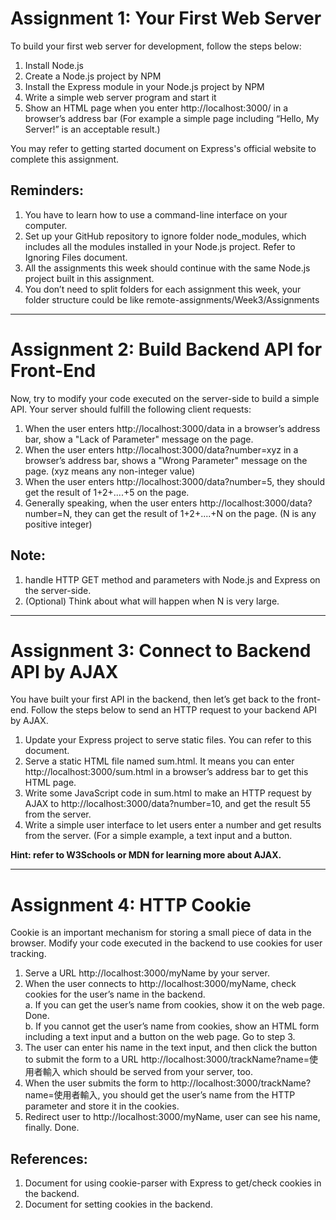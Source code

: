 # Assignment 1: Your First Web Server

To build your first web server for development, follow the steps below:

1. Install Node.js
2. Create a Node.js project by NPM
3. Install the Express module in your Node.js project by NPM
4. Write a simple web server program and start it
5. Show an HTML page when you enter http://localhost:3000/ in a browser’s address bar (For example a simple page including “Hello, My Server!” is an acceptable result.)  

You may refer to getting started document on Express's official website to complete this assignment.  

## Reminders:
1. You have to learn how to use a command-line interface on your computer.
2. Set up your GitHub repository to ignore folder node_modules, which includes all the modules installed in your Node.js project. Refer to Ignoring Files document.
3. All the assignments this week should continue with the same Node.js project built in this assignment.
4. You don’t need to split folders for each assignment this week, your folder structure could be like remote-assignments/Week3/Assignments

---

# Assignment 2: Build Backend API for Front-End

Now, try to modify your code executed on the server-side to build a simple API. Your server should fulfill the following client requests:

1. When the user enters http://localhost:3000/data in a browser’s address bar, show a "Lack of Parameter" message on the page.
2. When the user enters http://localhost:3000/data?number=xyz in a browser’s address bar, shows a "Wrong Parameter" message on the page. (xyz means any non-integer value)
3. When the user enters http://localhost:3000/data?number=5, they should get the result of 1+2+....+5 on the page.
4. Generally speaking, when the user enters http://localhost:3000/data?number=N, they can get the result of 1+2+....+N on the page. (N is any positive integer)  

##   Note:
1. handle HTTP GET method and parameters with Node.js and Express on the server-side.
2. (Optional) Think about what will happen when N is very large.

---

# Assignment 3: Connect to Backend API by AJAX

You have built your first API in the backend, then let’s get back to the front-end. Follow the steps below to send an HTTP request to your backend API by AJAX.

1. Update your Express project to serve static files. You can refer to this document.
2. Serve a static HTML file named sum.html. It means you can enter http://localhost:3000/sum.html in a browser’s address bar to get this HTML page.
3. Write some JavaScript code in sum.html to make an HTTP request by AJAX to http://localhost:3000/data?number=10, and get the result 55 from the server.
4. Write a simple user interface to let users enter a number and get results from the server. (For a simple example, a text input and a button.

**Hint: refer to W3Schools or MDN for learning more about AJAX.**

---

# Assignment 4: HTTP Cookie

Cookie is an important mechanism for storing a small piece of data in the browser. Modify your code executed in the backend to use cookies for user tracking.

1. Serve a URL http://localhost:3000/myName by your server.
2. When the user connects to http://localhost:3000/myName, check cookies for the user’s name in the backend.  
   a. If you can get the user’s name from cookies, show it on the web page. Done.  
   b. If you cannot get the user’s name from cookies, show an HTML form including a text input and a button on the web page. Go to step 3.
3. The user can enter his name in the text input, and then click the button to submit the form to a URL http://localhost:3000/trackName?name=使用者輸入 which should be served from your server, too.
4. When the user submits the form to http://localhost:3000/trackName?name=使用者輸入, you should get the user’s name from the HTTP parameter and store it in the cookies.
5. Redirect user to http://localhost:3000/myName, user can see his name, finally. Done.

## References:

1. Document for using cookie-parser with Express to get/check cookies in the backend.
2. Document for setting cookies in the backend.

